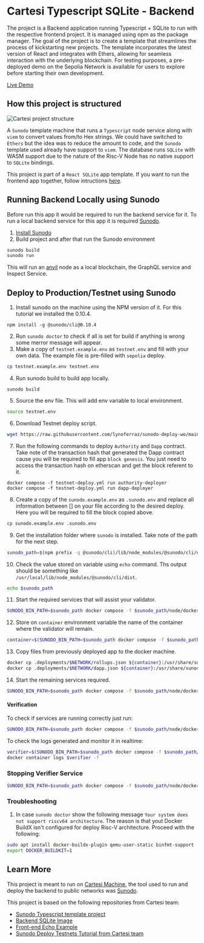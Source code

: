 # Cartesi Typescript SQLite - Backend

The project is a Backend application running Typescript + SQLite to run with the respective frontend project. It is managed using npm as the package manager. The goal of the project is to create a template that streamlines the process of kickstarting new projects. The template incorporates the latest version of React and integrates with Ethers, allowing for seamless interaction with the underlying blockchain. For testing purposes, a pre-deployed demo on the Sepolia Network is available for users to explore before starting their own development.

[Live Demo](https://doiim.github.io/cartesi-ts-react-sqlite/)

## How this project is structured

![Cartesi project structure](https://github.com/doiim/cartesi-react-bootstrap/assets/13040410/2ab19829-997b-4964-82ca-b038f3fe2dd2)

A `Sunodo` template machine that runs a `Typescript` node service along with `viem` to convert values from/to Hex strings. We could have switched to `Ethers` but the idea was to reduce the amount to code, and the `Sunodo` template used already have support to `viem`. The database runs `SQLite` with WASM support due to the nature of the Risc-V Node has no native support to `SQLite` bindings.

This project is part of a `React SQLite` app template. If you want to run the frontend app together, follow intructions [here](https://github.com/doiim/cartesi-ts-react-sqlite/tree/master).

## Running Backend Locally using Sunodo

Before run this app it would be required to run the backend service for it. To run a local backend service for this app it is required [Sunodo](https://docs.sunodo.io/guide/introduction/what-is-sunodo).

1. [Install Sunodo](https://docs.sunodo.io/guide/introduction/installing)
2. Build project and after that run the Sunodo environment

```sh
sunodo build
sunodo run
```

This will run an [anvil](https://book.getfoundry.sh/reference/anvil/) node as a local blockchain, the GraphQL service and Inspect Service.

## Deploy to Production/Testnet using Sunodo

1. Install sunodo on the machine using the NPM version of it. For this tutorial we installed the 0.10.4.

```
npm install -g @sunodo/cli@0.10.4
```

2. Run `sunodo doctor` to check if all is set for build if anything is wrong some merror message will appear.
3. Make a copy of `testnet.example.env` as `testnet.env` and fill with your own data. The example file is pre-filled with `sepolia` deploy.

```sh
cp testnet.example.env testnet.env
```

4. Run sunodo build to build app locally.

```
sunodo build
```

5. Source the env file. This will add env variable to local environment.

```sh
source testnet.env
```

6. Download Testnet deploy script.

```sh
wget https://raw.githubusercontent.com/lynoferraz/sunodo-deploy-wo/main/testnet-deploy.yml
```

7. Run the following commands to deploy `Authority` and `Dapp` contract. Take note of the transaction hash that generated the Dapp contract cause you will be required to fill app `block genesis`. You just need to access the transaction hash on etherscan and get the block referent to it.

```
docker compose -f testnet-deploy.yml run authority-deployer
docker compose -f testnet-deploy.yml run dapp-deployer
```

8. Create a copy of the `sunodo.example.env` as `.sunodo.env` and replace all information between [] on your file according to the desired deploy. Here you will be required to fill the block copied above.

```sh
cp sunodo.example.env .sunodo.env
```

9. Get the installation folder where `sunodo` is installed. Take note of the path for the next step.

```sh
sunodo_path=$(npm prefix -g @sunodo/cli)/lib/node_modules/@sunodo/cli/dist
```

10. Check the value stored on variable using `echo` command. Ths output should be something like `/usr/local/lib/node_modules/@sunodo/cli/dist`.

```sh
echo $sunodo_path
```

11. Start the required services that will assist your validator.

```sh
SUNODO_BIN_PATH=$sunodo_path docker compose -f $sunodo_path/node/docker-compose-validator.yaml -f $sunodo_path/node/docker-compose-database.yaml -f $sunodo_path/node/docker-compose-explorer.yaml -f $sunodo_path/node/docker-compose-anvil.yaml -f $sunodo_path/node/docker-compose-proxy.yaml -f $sunodo_path/node/docker-compose-prompt.yaml -f $sunodo_path/node/docker-compose-snapshot-volume.yaml -f $sunodo_path/node/docker-compose-envfile.yaml --project-directory . up -d anvil database
```

12. Store on `container` environment variable the name of the container where the validator will remain.

```sh
container=$(SUNODO_BIN_PATH=$sunodo_path docker compose -f $sunodo_path/node/docker-compose-validator.yaml -f $sunodo_path/node/docker-compose-anvil.yaml -f $sunodo_path/node/docker-compose-proxy.yaml -f $sunodo_path/node/docker-compose-prompt.yaml -f $sunodo_path/node/docker-compose-snapshot-volume.yaml -f $sunodo_path/node/docker-compose-envfile.yaml --project-directory . ps | grep anvil | awk '{print $1}')
```

13. Copy files from previously deployed app to the docker machine.

```sh
docker cp .deployments/$NETWORK/rollups.json ${container}:/usr/share/sunodo/$NETWORK.json
docker cp .deployments/$NETWORK/dapp.json ${container}:/usr/share/sunodo/dapp-$NETWORK.json
```

14. Start the remaining services required.

```sh
SUNODO_BIN_PATH=$sunodo_path docker compose -f $sunodo_path/node/docker-compose-validator.yaml -f $sunodo_path/node/docker-compose-anvil.yaml -f $sunodo_path/node/docker-compose-proxy.yaml -f $sunodo_path/node/docker-compose-prompt.yaml -f $sunodo_path/node/docker-compose-snapshot-volume.yaml -f $sunodo_path/node/docker-compose-envfile.yaml --project-directory . up -d
```

#### Verification

To check if services are running correctly just run:

```sh
SUNODO_BIN_PATH=$sunodo_path docker compose -f $sunodo_path/node/docker-compose-validator.yaml -f $sunodo_path/node/docker-compose-anvil.yaml -f $sunodo_path/node/docker-compose-proxy.yaml -f $sunodo_path/node/docker-compose-prompt.yaml -f $sunodo_path/node/docker-compose-snapshot-volume.yaml -f $sunodo_path/node/docker-compose-envfile.yaml --project-directory . ps
```

To check the logs generated and monitor it in realtime:

```sh
verifier=$(SUNODO_BIN_PATH=$sunodo_path docker compose -f $sunodo_path/node/docker-compose-validator.yaml -f $sunodo_path/node/docker-compose-anvil.yaml -f $sunodo_path/node/docker-compose-proxy.yaml -f $sunodo_path/node/docker-compose-prompt.yaml -f $sunodo_path/node/docker-compose-snapshot-volume.yaml -f $sunodo_path/node/docker-compose-envfile.yaml --project-directory . ps | grep verifier | awk '{print $1}')
docker container logs $verifier -f
```

### Stopping Verifier Service

```sh
SUNODO_BIN_PATH=$sunodo_path docker compose -f $sunodo_path/node/docker-compose-validator.yaml -f $sunodo_path/node/docker-compose-anvil.yaml -f $sunodo_path/node/docker-compose-proxy.yaml -f $sunodo_path/node/docker-compose-prompt.yaml -f $sunodo_path/node/docker-compose-snapshot-volume.yaml -f $sunodo_path/node/docker-compose-envfile.yaml --project-directory . down -v
```

### Troubleshooting

1. In case `sunodo doctor` show the following message `Your system does not support riscv64 architecture`. The reason is that yout Docker BuildX isn't configured for deploy Risc-V architecture. Proceed with the following:

```sh
sudo apt install docker-buildx-plugin qemu-user-static binfmt-support
export DOCKER_BUILDKIT=1
```

## Learn More

This project is meant to run on [Cartesi Machine](https://docs.cartesi.io/), the tool used to run and deploy the backend to public networks was [Sunodo](https://docs.sunodo.io/guide/introduction/what-is-sunodo).

This project is based on the following repositories from Cartesi team:

- [Sunodo Typescript template project](https://github.com/sunodo/sunodo-templates/tree/main/typescript)
- [Backend SQLite Image](https://github.com/cartesi/rollups-examples/tree/main/sqlite)
- [Front-end Echo Example](https://github.com/cartesi/rollups-examples/tree/main/frontend-echo)
- [Sunodo Deploy Testnets Tutorial from Cartesi team](https://github.com/lynoferraz/sunodo-deploy-wo)
